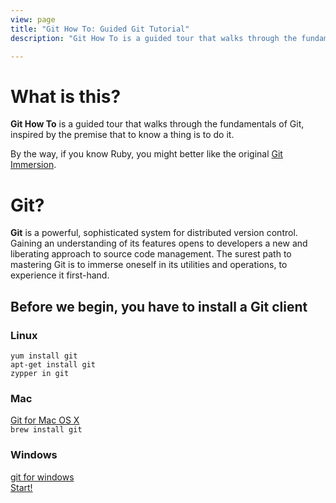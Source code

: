 ```yaml
---
view: page
title: "Git How To: Guided Git Tutorial"
description: "Git How To is a guided tour that walks through the fundamentals of Git, inspired by the premise that to know a thing is to do it. The surest path to mastering Git is to immerse oneself in its utilities and operations, to experience it first-hand."

---
```


<div class="row">
<div class="col-sm-6">
<h1 class="title-big">What is this?</h1>

<p><b class="inline">Git How To</b> is a guided tour that walks through the fundamentals of Git, inspired by the premise that to know a thing is to do it.</p>
<p>By the way, if you know Ruby, you might better like the original <a href="http://gitimmersion.com/">Git Immersion</a>.</p>
</div>
<div class="col-sm-6">
<h1 class="title-big">Git?</h1>

<p class=""><b class="inline">Git</b> is a powerful, sophisticated system for distributed version control. Gaining an understanding of its features opens to developers a new and liberating approach to source code management. The surest path to mastering Git is to immerse oneself in its utilities and operations, to experience it first-hand.</p>
</div>
</div>



## Before we begin, you have to install a Git client

<div class="row">
<div class="col-sm-4">
<h3><i class="fa fa-linux"></i> Linux</h3>
<code>yum install git</code><br/>
<code>apt-get install git</code><br/>
<code>zypper in git</code>
</div>


<div class="col-sm-4">
<h3><i class="fa fa-apple"></i> Mac</h3>
<a href="http://git-scm.com/download/mac">Git for Mac OS X</a><br/>
<code>brew install git</code><br/>
</div>

<div class="col-sm-4">
<h3><i class="fa fa-windows"></i> Windows</h3>
<a href="http://git-for-windows.github.io//">git for windows</a>
</div>

</div>

<div class="row go-block">
  <div class="col-xs-12 col-sm-4">
    <a class="btn btn-hg btn-primary go" href="/setup"><i class="fa fa-flag"></i> Start!</a>
  </div>
  
  <div class="col-xs-12 col-sm-8">
    <div class="carbon-index">
        <script async type="text/javascript" src="//cdn.carbonads.com/carbon.js?zoneid=1673&serve=C6AILKT&placement=githowtocom" id="_carbonads_js"></script>
    </div>
  </div>
</div>
